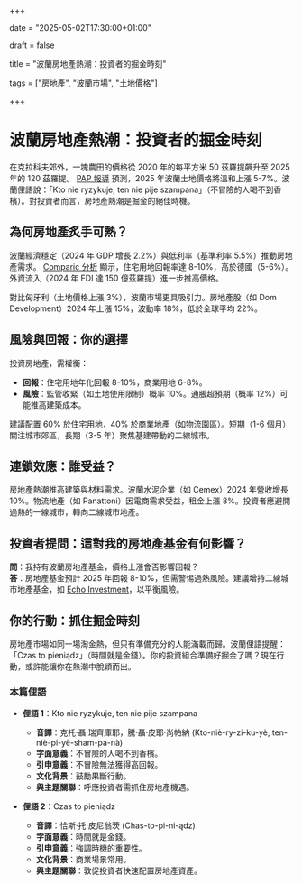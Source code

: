 +++

date = "2025-05-02T17:30:00+01:00"

draft = false

title = "波蘭房地產熱潮：投資者的掘金時刻"

tags = ["房地產", "波蘭市場", "土地價格"]

+++

# 波蘭房地產熱潮：投資者的掘金時刻

在克拉科夫郊外，一塊農田的價格從 2020 年的每平方米 50 茲羅提飆升至 2025 年的 120 茲羅提。 [PAP 報導](https://biznes.pap.pl/wiadomosci/nieruchomosci/w-25-spodziewana-slaba-tendencja-wzrostowa-cen-gruntow-pod-zabudowe) 預測，2025 年波蘭土地價格將溫和上漲 5-7%。波蘭俚語說：「Kto nie ryzykuje, ten nie pije szampana」（不冒險的人喝不到香檳）。對投資者而言，房地產熱潮是掘金的絕佳時機。

## 為何房地產炙手可熱？

波蘭經濟穩定（2024 年 GDP 增長 2.2%）與低利率（基準利率 5.5%）推動房地產需求。 [Comparic 分析](https://comparic.pl/ekspertownik-rynku-nieruchomosci-inwestowanie-w-nieruchomosci-w-2025-czy-to-sie-oplaca-czesc-i/) 顯示，住宅用地回報率達 8-10%，高於德國（5-6%）。外資流入（2024 年 FDI 達 150 億茲羅提）進一步推高價格。

對比匈牙利（土地價格上漲 3%），波蘭市場更具吸引力。房地產股（如 Dom Development）2024 年上漲 15%，波動率 18%，低於全球平均 22%。

## 風險與回報：你的選擇

投資房地產，需權衡：
- **回報**：住宅用地年化回報 8-10%，商業用地 6-8%。
- **風險**：監管收緊（如土地使用限制）概率 10%。通脹超預期（概率 12%）可能推高建築成本。

建議配置 60% 於住宅用地，40% 於商業地產（如物流園區）。短期（1-6 個月）關注城市郊區，長期（3-5 年）聚焦基建帶動的二線城市。

## 連鎖效應：誰受益？

房地產熱潮推高建築與材料需求。波蘭水泥企業（如 Cemex）2024 年營收增長 10%。物流地產（如 Panattoni）因電商需求受益，租金上漲 8%。投資者應避開過熱的一線城市，轉向二線城市地產。

## 投資者提問：這對我的房地產基金有何影響？

**問**：我持有波蘭房地產基金，價格上漲會否影響回報？  
**答**：房地產基金預計 2025 年回報 8-10%，但需警惕過熱風險。建議增持二線城市地產基金，如 [Echo Investment](https://www.echo.com.pl/)，以平衡風險。

## 你的行動：抓住掘金時刻

房地產市場如同一場淘金熱，但只有準備充分的人能滿載而歸。波蘭俚語提醒：「Czas to pieniądz」（時間就是金錢）。你的投資組合準備好掘金了嗎？現在行動，或許能讓你在熱潮中脫穎而出。

### 本篇俚語

- **俚語 1**：Kto nie ryzykuje, ten nie pije szampana  
  - **音譯**：克托·聶·瑞齊庫耶，騰·聶·皮耶·尚帕納 (Kto-niè-ry-zi-ku-yè, ten-niè-pi-yè-sham-pa-nà)  
  - **字面意義**：不冒險的人喝不到香檳。  
  - **引申意義**：不冒險無法獲得高回報。  
  - **文化背景**：鼓勵果斷行動。  
  - **與主題關聯**：呼應投資者需抓住房地產機遇。

- **俚語 2**：Czas to pieniądz  
  - **音譯**：恰斯·托·皮尼翁茨 (Chas-to-pi-ni-ądz)  
  - **字面意義**：時間就是金錢。  
  - **引申意義**：強調時機的重要性。  
  - **文化背景**：商業場景常用。  
  - **與主題關聯**：敦促投資者快速配置房地產資產。

